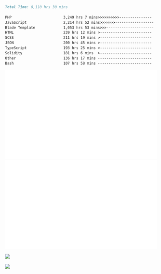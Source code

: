 <!--START_SECTION:waka-->

```markdown
Total Time: 8,110 hrs 30 mins

PHP                        3,249 hrs 7 mins>>>>>>>>>>---------------   39.40 %
JavaScript                 2,214 hrs 52 mins>>>>>>>------------------   26.86 %
Blade Template             1,053 hrs 53 mins>>>----------------------   12.78 %
HTML                       239 hrs 12 mins >------------------------   02.90 %
SCSS                       211 hrs 19 mins >------------------------   02.56 %
JSON                       200 hrs 45 mins >------------------------   02.43 %
TypeScript                 193 hrs 25 mins >------------------------   02.35 %
Solidity                   181 hrs 6 mins  >------------------------   02.20 %
Other                      136 hrs 17 mins -------------------------   01.65 %
Bash                       107 hrs 58 mins -------------------------   01.31 %
```

<!--END_SECTION:waka-->

![](https://raw.githubusercontent.com/DrMaxis/github-stats-transparent/output/generated/overview.svg)
![](https://raw.githubusercontent.com/DrMaxis/github-stats-transparent/output/generated/languages.svg)

![](https://git-readme-stats-drmaxis-projects.vercel.app/api?username=drmaxis&show_icons=true&theme=outrun&count_private=true&show=reviews,discussions_started,discussions_answered,prs_merged,prs_merged_percentage&custom_title=2024%20Github%20Rank)
 
<a href="https://count.getloli.com/"><img src="https://count.getloli.com/get/@:maxis-the-alchemist?theme=rule34"></a>
<!-- https://count.getloli.com/get/@alchemist?theme=rule34 -->
<br>
